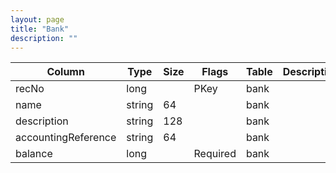 ```yaml
---
layout: page
title: "Bank"
description: ""
---
```




| Column | Type | Size | Flags | Table | Description |
| ------ | ---- | ---- | ----- | ----- | ----------- |
| recNo | long |  | PKey | bank | 
| name | string | 64 |  | bank | 
| description | string | 128 |  | bank | 
| accountingReference | string | 64 |  | bank | 
| balance | long |  | Required | bank | 


